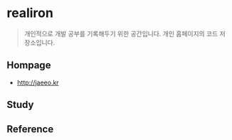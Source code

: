 # realiron
> 개인적으로 개발 공부를 기록해두기 위한 공간입니다.
> 개인 홈페이지의 코드 저장소입니다.

## Hompage

- http://jaeeo.kr

## Study


## Reference

